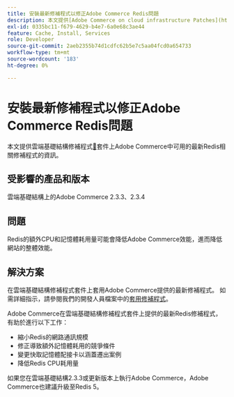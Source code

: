 ```yaml
---
title: 安裝最新修補程式以修正Adobe Commerce Redis問題
description: 本文提供[Adobe Commerce on cloud infrastructure Patches](https://experienceleague.adobe.com/en/docs/commerce-cloud-service/user-guide/develop/upgrade/apply-patches)套件中提供的最新Redis相關修補程式資訊。
exl-id: 0335bc11-f679-4629-b4e7-6a0e68c3ae44
feature: Cache, Install, Services
role: Developer
source-git-commit: 2aeb2355b74d1cdfc62b5e7c5aa04fcd0a654733
workflow-type: tm+mt
source-wordcount: '183'
ht-degree: 0%

---
```


# 安裝最新修補程式以修正Adobe Commerce Redis問題

本文提供雲端基礎結構修補程式[&#128279;](https://experienceleague.adobe.com/en/docs/commerce-cloud-service/user-guide/develop/upgrade/apply-patches)套件上Adobe Commerce中可用的最新Redis相關修補程式的資訊。

## 受影響的產品和版本

雲端基礎結構上的Adobe Commerce 2.3.3、2.3.4

## 問題

Redis的額外CPU和記憶體耗用量可能會降低Adobe Commerce效能，進而降低網站的整體效能。

## 解決方案

在雲端基礎結構修補程式套件上套用Adobe Commerce提供的最新修補程式。 如需詳細指示，請參閱我們的開發人員檔案中的[套用修補程式](https://experienceleague.adobe.com/en/docs/commerce-cloud-service/user-guide/develop/upgrade/apply-patches)。

Adobe Commerce在雲端基礎結構修補程式套件上提供的最新Redis修補程式，有助於進行以下工作：

* 縮小Redis的網路通訊規模
* 修正導致額外記憶體耗用的競爭條件
* 變更快取記憶體配接卡以涵蓋遷出案例
* 降低Redis CPU耗用量

如果您在雲端基礎結構2.3.3或更新版本上執行Adobe Commerce，Adobe Commerce也建議升級至Redis 5。
